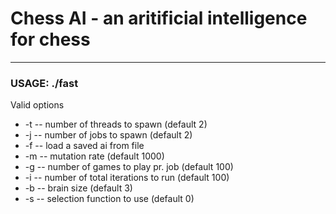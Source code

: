Chess AI - an aritificial intelligence for chess
================================================

___________


### USAGE: ./fast <options>
Valid options

* -t <num> -- number of threads to spawn (default 2)
* -j <num> -- number of jobs to spawn (default 2)
* -f <file> -- load a saved ai from file
* -m <rate> -- mutation rate (default 1000)
* -g <num> -- number of games to play pr. job (default 100)
* -i <num> -- number of total iterations to run (default 100)
* -b <size> -- brain size (default 3)
* -s <n> -- selection function to use (default 0)